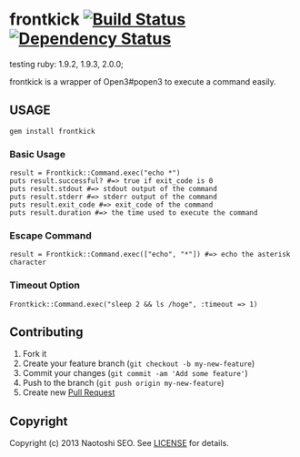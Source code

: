 # frontkick [![Build Status](https://secure.travis-ci.org/sonots/frontkick.png?branch=master)](http://travis-ci.org/sonots/frontkick) [![Dependency Status](https://gemnasium.com/sonots/frontkick.png)](https://gemnasium.com/sonots/frontkick)

testing ruby: 1.9.2, 1.9.3, 2.0.0;

frontkick is a wrapper of Open3#popen3 to execute a command easily.

## USAGE

    gem install frontkick

### Basic Usage

    result = Frontkick::Command.exec("echo *")
    puts result.successful? #=> true if exit_code is 0
    puts result.stdout #=> stdout output of the command
    puts result.stderr #=> stderr output of the command
    puts result.exit_code #=> exit_code of the command
    puts result.duration #=> the time used to execute the command

### Escape Command

    result = Frontkick::Command.exec(["echo", "*"]) #=> echo the asterisk character

### Timeout Option

    Frontkick::Command.exec("sleep 2 && ls /hoge", :timeout => 1)

## Contributing

1. Fork it
2. Create your feature branch (`git checkout -b my-new-feature`)
3. Commit your changes (`git commit -am 'Add some feature'`)
4. Push to the branch (`git push origin my-new-feature`)
5. Create new [Pull Request](../../pull/new/master)

## Copyright

Copyright (c) 2013 Naotoshi SEO. See [LICENSE](LICENSE) for details.
